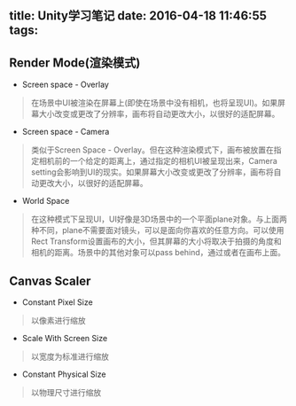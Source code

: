 title: Unity学习笔记
date: 2016-04-18 11:46:55
tags:
---

## Render Mode(渲染模式)
* Screen space - Overlay
> 在场景中UI被渲染在屏幕上(即使在场景中没有相机，也将呈现UI)。如果屏幕大小改变或更改了分辨率，画布将自动更改大小，以很好的适配屏幕。

* Screen space - Camera
> 类似于Screen Space - Overlay。但在这种渲染模式下，画布被放置在指定相机前的一个给定的距离上，通过指定的相机UI被呈现出来，Camera setting会影响到UI的现实。如果屏幕大小改变或更改了分辨率，画布将自动更改大小，以很好的适配屏幕。
* World Space
> 在这种模式下呈现UI，UI好像是3D场景中的一个平面plane对象。与上面两种不同，plane不需要面对镜头，可以是面向你喜欢的任意方向。可以使用Rect Transform设置画布的大小，但其屏幕的大小将取决于拍摄的角度和相机的距离。场景中的其他对象可以pass behind，通过或者在画布上面。

## Canvas Scaler
* Constant Pixel Size
> 以像素进行缩放
* Scale With Screen Size
> 以宽度为标准进行缩放
* Constant Physical Size
> 以物理尺寸进行缩放



